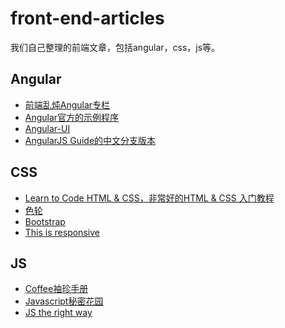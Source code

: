 front-end-articles
==================

我们自己整理的前端文章，包括angular，css，js等。

## Angular

* [前端乱炖Angular专栏](http://www.html-js.com/article/column/50)
* [Angular官方的示例程序](https://builtwith.angularjs.org/)
* [Angular-UI](http://angular-ui.github.io/)
* [AngularJS Guide的中文分支版本](https://github.com/jmcunningham/AngularJS-Learning/blob/master/ZH-CN.md)
 

## CSS

* [Learn to Code HTML & CSS，非常好的HTML & CSS 入门教程](http://learn.shayhowe.com/html-css/)
* [色轮](https://kuler.adobe.com/zh/create/color-wheel/)
* [Bootstrap](http://getbootstrap.com/css/)
* [This is responsive](http://bradfrost.github.io/this-is-responsive/)

## JS

* [Coffee袖珍手册](http://zhang.zipeng.info/library/coffeescript/index.html)
* [Javascript秘密花园](http://bonsaiden.github.io/JavaScript-Garden/zh/)
* [JS the right way](http://jstherightway.org/)
